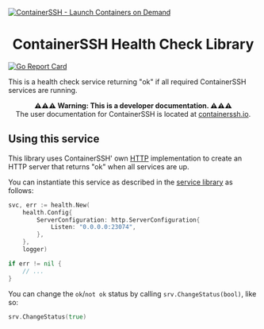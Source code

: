 [![ContainerSSH - Launch Containers on Demand](https://containerssh.github.io/images/logo-for-embedding.svg)](https://containerssh.io/)

<!--suppress HtmlDeprecatedAttribute -->
<h1 align="center">ContainerSSH Health Check Library</h1>

[![Go Report Card](https://goreportcard.com/badge/github.com/containerssh/health?style=for-the-badge)](https://goreportcard.com/report/github.com/containerssh/health)

This is a health check service returning "ok" if all required ContainerSSH services are running.

<p align="center"><strong>⚠⚠⚠ Warning: This is a developer documentation. ⚠⚠⚠</strong><br />The user documentation for ContainerSSH is located at <a href="https://containerssh.io">containerssh.io</a>.</p>

## Using this service 

This library uses ContainerSSH' own [HTTP](https://github.com/containerssh/http) implementation to create an HTTP server that returns "ok" when all services are up.

You can instantiate this service as described in the [service library](https://github.com/containerssh/service) as follows:

```go
svc, err := health.New(
    health.Config{
        ServerConfiguration: http.ServerConfiguration{
            Listen: "0.0.0.0:23074",
        },
    },
    logger)

if err != nil {
    // ...
}
```

You can change the `ok`/`not ok` status by calling `srv.ChangeStatus(bool)`, like so:

```go
srv.ChangeStatus(true)
```